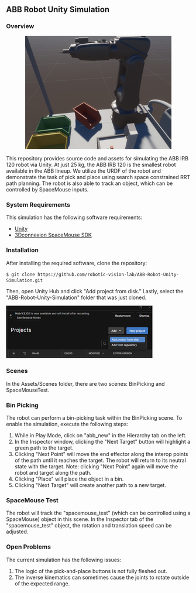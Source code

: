 ## ABB Robot Unity Simulation

### Overview

<p align="center">
<img src="images/environment_overview.png" alt="environment_overview" width="400"/>
</p>

This repository provides source code and assets for simulating the ABB IRB 120
robot via Unity. At just 25 kg, the ABB IRB 120 is the smallest robot available
in the ABB lineup. We utilize the URDF of the robot and demonstrate the task of
pick and place using search space constrained RRT path planning. The robot is
also able to track an object, which can be controlled by SpaceMouse inputs.

### System Requirements

This simulation has the following software requirements:

- [Unity](https://unity.com/download)
- [3Dconnexion SpaceMouse SDK](https://3dconnexion.com/tw/service/)

### Installation

After installing the required software, clone the repository:

    $ git clone https://github.com/robotic-vision-lab/ABB-Robot-Unity-Simulation.git

Then, open Unity Hub and click "Add project from disk." Lastly, select the
"ABB-Robot-Unity-Simulation" folder that was just cloned.

<p align="left">
<img src="images/load_project.png" alt="load_project" width="400"/>
</p>

### Scenes

In the Assets/Scenes folder, there are two scenes: BinPicking and
SpaceMouseTest.

### Bin Picking

The robot can perform a bin-picking task within the BinPicking scene. To enable
the simulation, execute the following steps:

1. While in Play Mode, click on "abb_new" in the Hierarchy tab on the left.
2. In the Inspector window, clicking the "Next Target" button will highlight a
green path to the target.
3. Clicking "Next Point" will move the end effector along the interop points of
the path until it reaches the target. The robot will return to its neutral
state with the target. Note: clicking "Next Point" again will move the robot
and target along the path.
4. Clicking "Place" will place the object in a bin. 
5. Clicking "Next Target" will create another path to a new target.

### SpaceMouse Test

The robot will track the "spacemouse_test" (which can be controlled using a
SpaceMouse) object in this scene. In the Inspector tab of the
"spacemouse_test" object, the rotation and translation speed can be adjusted.

### Open Problems 

The current simulation has the following issues: 

1. The logic of the pick-and-place buttons is not fully fleshed out. 
2. The inverse kinematics can sometimes cause the joints to rotate outside of
the expected range.
